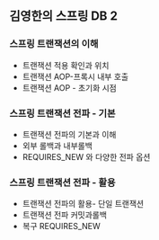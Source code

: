 <H2>김영한의 스프링 DB 2</H2>

<h3>스프링 트랜잭션의 이해</h3>
  <ul>
    <li>트랜잭션 적용 확인과 위치</li>
    <li>트랜잭션 AOP-프록시 내부 호출</li>
    <li>트랜잭션 AOP - 초기화 시점</li>
  </ul>
  
<h3>스프링 트랜잭션 전파 - 기본</h3>
  <ul>
    <li>트랜잭션 전파의 기본과 이해</li>
    <li>외부 롤백과 내부롤백</li>
    <li>REQUIRES_NEW 와 다양한 전파 옵션</li>
  </ul>
  
<h3>스프링 트랜잭션 전파 - 활용</h3>
  <ul>
    <li>트랜잭션 전파의 활용- 단일 트랜잭션</li>
    <li>트랜잭션 전파 커밋과롤백</li>
    <li>복구 REQUIRES_NEW</li>
  </ul>
